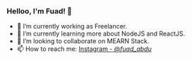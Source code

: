 ### Helloo, I'm Fuad! 👋

- 🔭 I’m currently working as Freelancer.
- 🌱 I’m currently learning more about NodeJS and ReactJS.
- 👯 I’m looking to collaborate on MEARN Stack.
- 📫 How to reach me: [Instagram - @_fuad_abdu_](https://www.instagram.com/_fuad_abdu_/)
